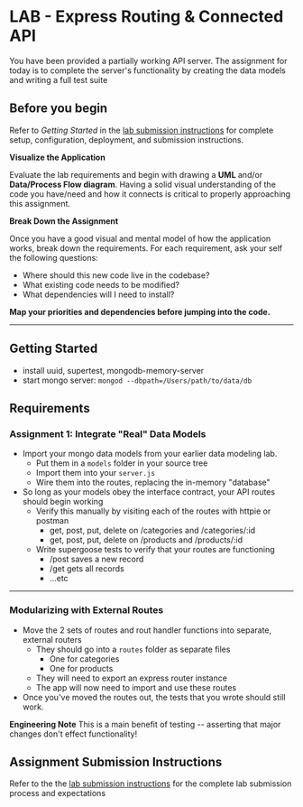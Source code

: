 # LAB - Express Routing & Connected API

You have been provided a partially working API server. The assignment for today is to complete the server's functionality by creating the data models and writing a full test suite

## Before you begin
Refer to *Getting Started*  in the [lab submission instructions](../../../reference/submission-instructions/labs/README.md) for complete setup, configuration, deployment, and submission instructions.

**Visualize the Application**

Evaluate the lab requirements and begin with drawing a **UML** and/or **Data/Process Flow diagram**.  Having a solid visual understanding of the code you have/need and how it connects is critical to properly approaching this assignment.

**Break Down the Assignment**

Once you have a good visual and mental model of how the application works, break down the requirements. For each requirement, ask your self the following questions:

* Where should this new code live in the codebase?
* What existing code needs to be modified?
* What dependencies will I need to install?

**Map your priorities and dependencies before jumping into the code.**

---

## Getting Started

* install uuid, supertest, mongodb-memory-server
* start mongo server: `mongod --dbpath=/Users/path/to/data/db`

## Requirements


### Assignment 1: Integrate "Real" Data Models 
* Import your mongo data models from your earlier data modeling lab. 
  * Put them in a `models` folder in your source tree
  * Import them into your `server.js`
  * Wire them into the routes, replacing the in-memory "database"
* So long as your models obey the interface contract, your API routes should begin working
  * Verify this manually by visiting each of the routes with httpie or postman
    * get, post, put, delete on /categories and /categories/:id
    * get, post, put, delete on /products and /products/:id
  * Write supergoose tests to verify that your routes are functioning
    * /post saves a new record
    * /get gets all records
    * ...etc

---

### Modularizing with External Routes

* Move the 2 sets of routes and rout handler functions into separate, external routers
  * They should go into a `routes` folder as separate files
    * One for categories
    * One for products
  * They will need to export an express router instance
  * The app will now need to import and use these routes
* Once you've moved the routes out, the tests that you wrote should still work.

**Engineering Note** This is a main benefit of testing -- asserting that major changes don't effect functionality!

## Assignment Submission Instructions
Refer to the the [lab submission instructions](../../../reference/submission-instructions/labs/README.md) for the complete lab submission process and expectations
